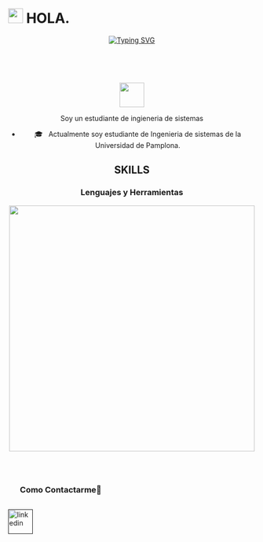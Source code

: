
<!---
JCPABON03/JCPABON03 is a ✨ special ✨ repository because its `README.md` (this file) appears on your GitHub profile.
You can click the Preview link to take a look at your changes.
--->
<h1><img src="https://emojis.slackmojis.com/emojis/images/1531849430/4246/blob-sunglasses.gif?1531849430" width="30"/> HOLA.</h1>
<span align="center">

[![Typing SVG](https://readme-typing-svg.herokuapp.com?font=Fira+Code&pause=1000&color=39D353&center=true&random=false&width=435&lines=Soy+Juanca)](https://git.io/typing-svg)
<span/>
<div style="height: 50px;"></div>

<picture><img src = "https://github.com/7oSkaaa/7oSkaaa/blob/main/Images/about_me.gif?raw=true" width = 50px></picture>

Soy un estudiante de ingieneria de sistemas

- 🎓 &nbsp; Actualmente soy estudiante de Ingenieria de sistemas de la Universidad de Pamplona.
 

<h2>SKILLS</h2>
<!--Languages and Tools Section-->       
<h3 align="center">Lenguajes y Herramientas</h3> 
<p align="center">
<img width="500px"  src="https://skillicons.dev/icons?i=py,java,js,html,css,postgres,git,vscode,linux&perline=10"  />
</p>
<br />

 <!-- Connect with me -->
  <!--h2 without bottom border-->
  <div id="user-content-toc">
    <ul align="left">
      <summary><h3 style="display: inline-block">Como Contactarme🤝</h3></summary>
    </ul>
  <!--icons and links-->
  <p align="left">
  <a href="" target="blank"><img align="center" src="https://user-images.githubusercontent.com/88904952/234979284-68c11d7f-1acc-4f0c-ac78-044e1037d7b0.png" alt="linkedin" height="50" width="50" /></a>
  
  </p>
  </div>
